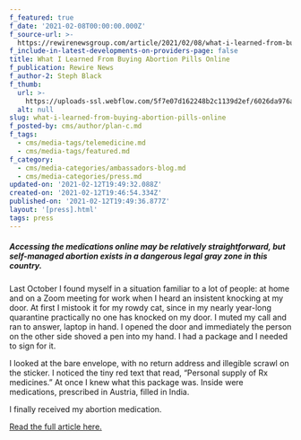 ```yaml
---
f_featured: true
f_date: '2021-02-08T00:00:00.000Z'
f_source-url: >-
  https://rewirenewsgroup.com/article/2021/02/08/what-i-learned-from-buying-abortion-pills-online/
f_include-in-latest-developments-on-providers-page: false
title: What I Learned From Buying Abortion Pills Online
f_publication: Rewire News
f_author-2: Steph Black
f_thumb:
  url: >-
    https://uploads-ssl.webflow.com/5f7e07d162248b2c1139d2ef/6026da976a69a344d5565aa5_3-740x525.jpg
  alt: null
slug: what-i-learned-from-buying-abortion-pills-online
f_posted-by: cms/author/plan-c.md
f_tags:
  - cms/media-tags/telemedicine.md
  - cms/media-tags/featured.md
f_category:
  - cms/media-categories/ambassadors-blog.md
  - cms/media-categories/press.md
updated-on: '2021-02-12T19:49:32.088Z'
created-on: '2021-02-12T19:46:54.334Z'
published-on: '2021-02-12T19:49:36.877Z'
layout: '[press].html'
tags: press
---
```


##### Accessing the medications online may be relatively straightforward, but self-managed abortion exists in a dangerous legal gray zone in this country.

Last October I found myself in a situation familiar to a lot of people: at home and on a Zoom meeting for work when I heard an insistent knocking at my door. At first I mistook it for my rowdy cat, since in my nearly year-long quarantine practically no one has knocked on my door. I muted my call and ran to answer, laptop in hand. I opened the door and immediately the person on the other side shoved a pen into my hand. I had a package and I needed to sign for it.

I looked at the bare envelope, with no return address and illegible scrawl on the sticker. I noticed the tiny red text that read, “Personal supply of Rx medicines.” At once I knew what this package was. Inside were medications, prescribed in Austria, filled in India.

I finally received my abortion medication.

[Read the full article here.](https://rewirenewsgroup.com/article/2021/02/08/what-i-learned-from-buying-abortion-pills-online/)
